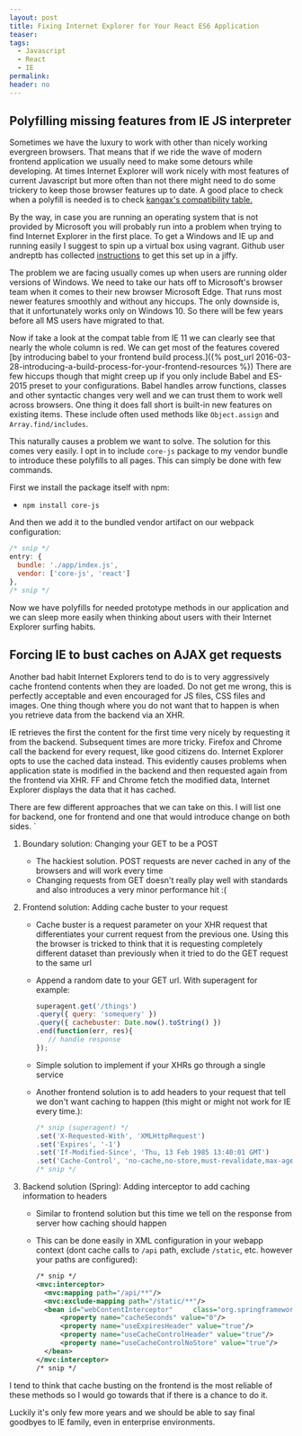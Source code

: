 ```yaml
---
layout: post
title: Fixing Internet Explorer for Your React ES6 Application
teaser:
tags:
  - Javascript
  - React
  - IE
permalink:
header: no
---
```


## Polyfilling missing features from IE JS interpreter

Sometimes we have the luxury to work with other than nicely working evergreen browsers. That means that if we ride the wave of modern frontend application we usually need to make some detours while developing. At times Internet Explorer will work nicely with most features of current Javascript but more often than not there might need to do some trickery to keep those browser features up to date. A good place to check when a polyfill is needed is to check [kangax's compatibility table.](https://kangax.github.io/compat-table/es6/)

By the way, in case you are running an operating system that is not provided by Microsoft you will probably run into a problem when trying to find Internet Explorer in the first place. To get a Windows and IE up and running easily I suggest to spin up a virtual box using vagrant. Github user andreptb has collected [instructions](https://gist.github.com/andreptb/57e388df5e881937e62a) to get this set up in a jiffy.

The problem we are facing usually comes up when users are running older versions of Windows. We need to take our hats off to Microsoft's browser team when it comes to their new browser Microsoft Edge. That runs most newer features smoothly and without any hiccups. The only downside is, that it unfortunately works only on Windows 10. So there will be few years before all MS users have migrated to that.

Now if take a look at the compat table from IE 11 we can clearly see that nearly the whole column is red. We can get most of the features covered [by introducing babel to your frontend build process.]({% post_url 2016-03-28-introducing-a-build-process-for-your-frontend-resources %}) There are few hiccups though that might creep up if you only include Babel and ES-2015 preset to your configurations. Babel handles arrow functions, classes and other syntactic changes very well and we can trust them to work well across browsers. One thing it does fall short is built-in new features on existing items. These include often used methods like `Object.assign` and `Array.find/includes`.

This naturally causes a problem we want to solve. The solution for this comes very easily. I opt in to include `core-js` package to my vendor bundle to introduce these polyfills to all pages. This can simply be done with few commands.

First we install the package itself with npm:

* `npm install core-js`

And then we add it to the bundled vendor artifact on our webpack configuration:

```javascript
/* snip */
entry: {
  bundle: './app/index.js',
  vendor: ['core-js', 'react']
},
/* snip */
```

Now we have polyfills for needed prototype methods in our application and we can sleep more easily when thinking about users with their Internet Explorer surfing habits.

## Forcing IE to bust caches on AJAX get requests

Another bad habit Internet Explorers tend to do is to very aggressively cache frontend contents when they are loaded. Do not get me wrong, this is perfectly acceptable and even encouraged for JS files, CSS files and images. One thing though where you do not want that to happen is when you retrieve data from the backend via an XHR.

IE retrieves the first the content for the first time very nicely by requesting it from the backend. Subsequent times are more tricky. Firefox and Chrome call the backend for every request, like good citizens do. Internet Explorer opts to use the cached data instead. This evidently causes problems when application state is modified in the backend and then requested again from the frontend via XHR. FF and Chrome fetch the modified data, Internet Explorer displays the data that it has cached.

There are few different approaches that we can take on this. I will list one for backend, one for frontend and one that would introduce change on both sides. `

1. Boundary solution: Changing your GET to be a POST
    - The hackiest solution. POST requests are never cached in any of the browsers and will work every time
    - Changing requests from GET doesn't really play well with standards and also introduces a very minor performance hit :(

2. Frontend solution: Adding cache buster to your request
    - Cache buster is a request parameter on your XHR request that differentiates your current request from the previous one. Using this the browser is tricked to think that it is requesting completely different dataset than previously when it tried to do the GET request to the same url
    - Append a random date to your GET url. With superagent for example:

      ```javascript
      superagent.get('/things')
      .query({ query: 'somequery' })
      .query({ cachebuster: Date.now().toString() })
      .end(function(err, res){
         // handle response
      });
      ```

    - Simple solution to implement if your XHRs go through a single service
    - Another frontend solution is to add headers to your request that tell we don't want caching to happen (this might or might not work for IE every time.):

      ```javascript
      /* snip (superagent) */
      .set('X-Requested-With', 'XMLHttpRequest')
      .set('Expires', '-1')
      .set('If-Modified-Since', 'Thu, 13 Feb 1985 13:40:01 GMT')
      .set('Cache-Control', 'no-cache,no-store,must-revalidate,max-age=-1,private')
      /* snip */
      ```

3. Backend solution (Spring): Adding interceptor to add caching information to headers
    - Similar to frontend solution but this time we tell on the response from server how caching should happen
    - This can be done easily in XML configuration in your webapp context (dont cache calls to `/api` path, exclude `/static`, etc. however your paths are configured):

      ```xml
      /* snip */
      <mvc:interceptor>
        <mvc:mapping path="/api/**"/>
        <mvc:exclude-mapping path="/static/**"/>
        <bean id="webContentInterceptor"     class="org.springframework.web.servlet.mvc.WebContentInterceptor">
            <property name="cacheSeconds" value="0"/>
            <property name="useExpiresHeader" value="true"/>
            <property name="useCacheControlHeader" value="true"/>
            <property name="useCacheControlNoStore" value="true"/>
        </bean>
      </mvc:interceptor>
      /* snip */
      ```

I tend to think that cache busting on the frontend is the most reliable of these methods so I would go towards that if there is a chance to do it.

Luckily it's only few more years and we should be able to say final goodbyes to IE family, even in enterprise environments.
